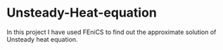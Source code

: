 # Unsteady-Heat-equation
In this project I have used FEniCS to find out the approximate solution of Unsteady heat equation.
